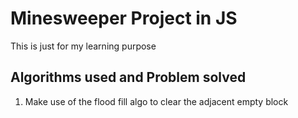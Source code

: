 # Minesweeper Project in JS
This is just for my learning purpose

## Algorithms used and Problem solved
1. Make use of the flood fill algo to clear the adjacent empty block 
